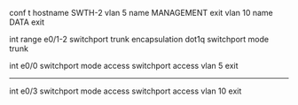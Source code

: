 

conf t
hostname SWTH-2
vlan 5
name MANAGEMENT
exit
vlan 10
name DATA
exit

int range e0/1-2
switchport trunk encapsulation dot1q
switchport mode	trunk

int e0/0
switchport mode access
switchport access vlan 5
exit

---
int e0/3
switchport mode access
switchport access vlan 10
exit
